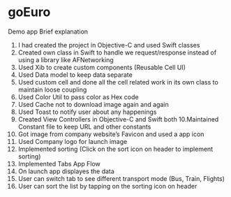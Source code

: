 # goEuro
Demo app
Brief explanation

1. I had created the project in Objective-C and used Swift classes
2. Created own class in Swift to handle we request/response instead of using a library like AFNetworking
3. Used Xib to create custom components (Reusable Cell UI)
4. Used Data model to keep data separate
5. Used custom cell and done all the cell related work in its own class to maintain loose coupling
6. Used Color Util to pass color as Hex code
7. Used Cache not to download image again and again
8. Used Toast to notify user about any happenings
9. Created View Controllers in Objective-C and Swift both
10.Maintained Constant file to keep URL and other constants
11.  Got image from company website’s Favicon and used a app icon
12. Used Company logo for launch image 
13. Implemented sorting (Click on the sort icon on header to implement sorting)
14. Implemented Tabs
App Flow
1. On launch app displayes the data 
2. User can switch tab to see different transport mode (Bus, Train, Flights)
3. User can sort the list by tapping on the sorting icon on header
